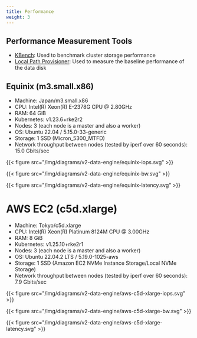 ```yaml
---
title: Performance
weight: 3
---
```


## Performance Measurement Tools

- [KBench](https://github.com/yasker/kbench): Used to benchmark cluster storage performance
- [Local Path Provisioner](https://github.com/rancher/local-path-provisioner): Used to measure the baseline performance of the data disk

## Equinix (m3.small.x86)

- Machine: Japan/m3.small.x86
- CPU: Intel(R) Xeon(R) E-2378G CPU @ 2.80GHz
- RAM: 64 GiB
- Kubernetes: v1.23.6+rke2r2
- Nodes: 3 (each node is a master and also a worker)
- OS: Ubuntu 22.04 / 5.15.0-33-generic
- Storage: 1 SSD (Micron_5300_MTFD)
- Network throughput between nodes (tested by iperf over 60 seconds): 15.0 Gbits/sec

{{< figure src="/img/diagrams/v2-data-engine/equinix-iops.svg" >}}

{{< figure src="/img/diagrams/v2-data-engine/equinix-bw.svg" >}}

{{< figure src="/img/diagrams/v2-data-engine/equinix-latency.svg" >}}

# AWS EC2 (c5d.xlarge)

- Machine: Tokyo/c5d.xlarge
- CPU: Intel(R) Xeon(R) Platinum 8124M CPU @ 3.00GHz
- RAM: 8 GiB
- Kubernetes: v1.25.10+rke2r1
- Nodes: 3 (each node is a master and also a worker)
- OS: Ubuntu 22.04.2 LTS / 5.19.0-1025-aws
- Storage: 1 SSD (Amazon EC2 NVMe Instance Storage/Local NVMe Storage)
- Network throughput between nodes (tested by iperf over 60 seconds): 7.9 Gbits/sec

{{< figure src="/img/diagrams/v2-data-engine/aws-c5d-xlarge-iops.svg" >}}

{{< figure src="/img/diagrams/v2-data-engine/aws-c5d-xlarge-bw.svg" >}}

{{< figure src="/img/diagrams/v2-data-engine/aws-c5d-xlarge-latency.svg" >}}
